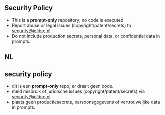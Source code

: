 ## Security Policy
- This is a **prompt-only** repository; no code is executed.
- Report abuse or legal issues (copyright/patent/secrets) to security@idlibre.nl.
- Do not include production secrets, personal data, or confidential data in prompts.

## NL

## security policy
- dit is een **prompt-only** repo; er draait geen code.
- meld misbruik of juridische issues (copyright/patent/secrets) via security@idlibre.nl.
- plaats geen productiesecrets, persoonsgegevens of vertrouwelijke data in prompts.
